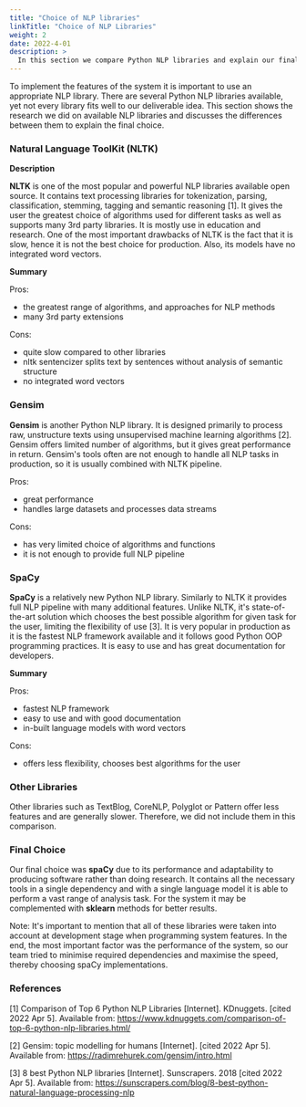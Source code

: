 ```yaml
---
title: "Choice of NLP libraries"
linkTitle: "Choice of NLP Libraries"
weight: 2
date: 2022-4-01
description: >
  In this section we compare Python NLP libraries and explain our final choice.
---
```


To implement the features of the system it is important to use an appropriate NLP library.
There are several Python NLP libraries available, yet not every library fits well to our deliverable idea. This section shows the research we did on available NLP libraries and discusses the differences between them to explain the final choice.

### Natural Language ToolKit (NLTK)

**Description**

**NLTK** is one of the most popular and powerful NLP libraries available open source. It contains text processing libraries for tokenization, parsing, classification, stemming, tagging and semantic reasoning [1]. It gives the user the greatest choice of algorithms used for different tasks as well as supports many 3rd party libraries. It is mostly use in education and research. One of the most important drawbacks of NLTK is the fact that it is slow, hence it is not the best choice for production. Also, its models have no integrated word vectors.

**Summary**

Pros:
* the greatest range of algorithms, and approaches for NLP methods
* many 3rd party extensions

Cons:
* quite slow compared to other libraries
* nltk sentencizer splits text by sentences without analysis of semantic structure
* no integrated word vectors

### Gensim

**Gensim** is another Python NLP library. It is designed primarily to process raw, unstructure texts using unsupervised machine learning algorithms [2]. Gensim offers limited number of algorithms, but it gives great performance in return. Gensim's tools often are not enough to handle all NLP tasks in production, so it is usually combined with NLTK pipeline.

Pros:
* great performance
* handles large datasets and processes data streams

Cons:
* has very limited choice of algorithms and functions
* it is not enough to provide full NLP pipeline

### SpaCy
**SpaCy** is a relatively new Python NLP library. Similarly to NLTK it provides full NLP pipeline with many additional features. Unlike NLTK, it's state-of-the-art solution which chooses the best possible algorithm for given task for the user, limiting the flexibility of use [3]. It is very popular in production as it is the fastest NLP framework available and it follows good Python OOP programming practices. It is easy to use and has great documentation for developers.

**Summary**

Pros:
* fastest NLP framework
* easy to use and with good documentation
* in-built language models with word vectors

Cons:
* offers less flexibility, chooses best algorithms for the user


### Other Libraries
Other libraries such as TextBlog, CoreNLP, Polyglot or Pattern offer less features and are generally slower. Therefore, we did not include them in this comparison.

### Final Choice

Our final choice was **spaCy** due to its performance and adaptability to producing software rather than doing research. It contains all the necessary tools in a single dependency and with a single language model it is able to perform a vast range of analysis task. For the system it may be complemented with **sklearn** methods for better results.

Note: It's important to mention that all of these libraries were taken into account at development stage when programming system features. In the end, the most important factor was the performance of the system, so our team tried to minimise required dependencies and maximise the speed, thereby choosing spaCy implementations.

### References

[1] Comparison of Top 6 Python NLP Libraries [Internet]. KDnuggets. [cited 2022 Apr 5]. Available from: https://www.kdnuggets.com/comparison-of-top-6-python-nlp-libraries.html/

[2] Gensim: topic modelling for humans [Internet]. [cited 2022 Apr 5]. Available from: https://radimrehurek.com/gensim/intro.html

[3] 8 best Python NLP libraries [Internet]. Sunscrapers. 2018 [cited 2022 Apr 5]. Available from: https://sunscrapers.com/blog/8-best-python-natural-language-processing-nlp
